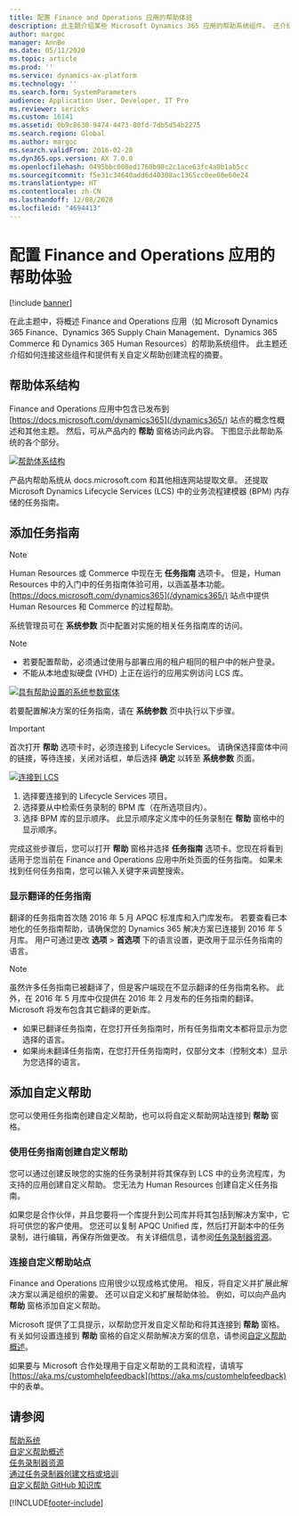 ```yaml
---
title: 配置 Finance and Operations 应用的帮助体验
description: 此主题介绍某些 Microsoft Dynamics 365 应用的帮助系统组件。 还介绍如何连接这些应用和提供有关自定义帮助创建流程的摘要。
author: margoc
manager: AnnBe
ms.date: 05/11/2020
ms.topic: article
ms.prod: ''
ms.service: dynamics-ax-platform
ms.technology: ''
ms.search.form: SystemParameters
audience: Application User, Developer, IT Pro
ms.reviewer: sericks
ms.custom: 16141
ms.assetid: 0b9c8630-9474-4473-80fd-7db5d54b2275
ms.search.region: Global
ms.author: margoc
ms.search.validFrom: 2016-02-28
ms.dyn365.ops.version: AX 7.0.0
ms.openlocfilehash: 0495bbc008ed1760b98c2c1ace63fc4a8b1ab5cc
ms.sourcegitcommit: f5e31c34640add6d40308ac1365cc0ee60e60e24
ms.translationtype: HT
ms.contentlocale: zh-CN
ms.lasthandoff: 12/08/2020
ms.locfileid: "4694413"
---
```

# <a name="configure-the-help-experience-for-finance-and-operations-apps"></a>配置 Finance and Operations 应用的帮助体验

[!include [banner](../includes/banner.md)]

在此主题中，将概述 Finance and Operations 应用（如 Microsoft Dynamics 365 Finance、Dynamics 365 Supply Chain Management、Dynamics 365 Commerce 和 Dynamics 365 Human Resources）的帮助系统组件。 此主题还介绍如何连接这些组件和提供有关自定义帮助创建流程的摘要。

## <a name="help-architecture"></a>帮助体系结构

Finance and Operations 应用中包含已发布到 [https://docs.microsoft.com/dynamics365](/dynamics365/) 站点的概念性概述和其他主题。 然后，可从产品内的 **帮助** 窗格访问此内容。 下图显示此帮助系统的各个部分。

[![帮助体系结构](./media/help-architecture.png)](./media/help-architecture.png)

产品内帮助系统从 docs.microsoft.com 和其他相连网站提取文章。 还提取 Microsoft Dynamics Lifecycle Services (LCS) 中的业务流程建模器 (BPM) 内存储的任务指南。

## <a name="adding-task-guides"></a>添加任务指南

> [!NOTE]
> Human Resources 或 Commerce 中现在无 **任务指南** 选项卡。 <!--We are currently working to enable this functionality in a future release.--> 但是，Human Resources 中的入门中的任务指南体验可用，以涵盖基本功能。 [https://docs.microsoft.com/dynamics365](/dynamics365/) 站点中提供 Human Resources 和 Commerce 的过程帮助。

系统管理员可在 **系统参数** 页中配置对实施的相关任务指南库的访问。

> [!NOTE]
> - 若要配置帮助，必须通过使用与部署应用的租户相同的租户中的帐户登录。
> - 不能从本地虚拟硬盘 (VHD) 上正在运行的应用实例访问 LCS 库。

[![具有帮助设置的系统参数窗体](./media/system-parameters_ops-1024x437.png)](./media/system-parameters_ops.png)

若要配置解决方案的任务指南，请在 **系统参数** 页中执行以下步骤。

> [!IMPORTANT]
> 首次打开 **帮助** 选项卡时，必须连接到 Lifecycle Services。 请确保选择窗体中间的链接，等待连接，关闭对话框，单后选择 **确定** 以转至 **系统参数** 页面。
>
> [![连接到 LCS](./media/connect-to-lcs-crop-1024x365.png "连接到 LCS")](./media/connect-to-lcs-crop.png)

1. 选择要连接到的 Lifecycle Services 项目。
2. 选择要从中检索任务录制的 BPM 库（在所选项目内）。
3. 选择 BPM 库的显示顺序。 此显示顺序定义库中的任务录制在 **帮助** 窗格中的显示顺序。

完成这些步骤后，您可以打开 **帮助** 窗格并选择 **任务指南** 选项卡。您现在将看到适用于您当前在 Finance and Operations 应用中所处页面的任务指南。 如果未找到任何任务指南，您可以输入关键字来调整搜索。

### <a name="showing-translated-task-guides"></a>显示翻译的任务指南

翻译的任务指南首次随 2016 年 5 月 APQC 标准库和入门库发布。 若要查看已本地化的任务指南帮助，请确保您的 Dynamics 365 解决方案已连接到 2016 年 5 月库。 用户可通过更改 **选项** &gt; **首选项** 下的语言设置，更改用于显示任务指南的语言。

> [!NOTE]
> 虽然许多任务指南已被翻译了，但是客户端现在不显示翻译的任务指南名称。 此外，在 2016 年 5 月库中仅提供在 2016 年 2 月发布的任务指南的翻译。 Microsoft 将发布包含其它翻译的更新库。
>
> - 如果已翻译任务指南，在您打开任务指南时，所有任务指南文本都将显示为您选择的语言。
> - 如果尚未翻译任务指南，在您打开任务指南时，仅部分文本（控制文本）显示为您选择的语言。

## <a name="adding-custom-help"></a>添加自定义帮助

您可以使用任务指南创建自定义帮助，也可以将自定义帮助网站连接到 **帮助** 窗格。

### <a name="create-custom-help-by-using-task-guides"></a>使用任务指南创建自定义帮助

您可以通过创建反映您的实施的任务录制并将其保存到 LCS 中的业务流程库，为支持的应用创建自定义帮助。 您无法为 Human Resources 创建自定义任务指南。

如果您是合作伙伴，并且您要将一个库提升到公司库并将其包括到解决方案中，它将可供您的客户使用。 您还可以复制 APQC Unified 库，然后打开副本中的任务录制，进行编辑，再保存所做更改。 有关详细信息，请参阅[任务录制器资源](../../dev-itpro/user-interface/task-recorder.md)。

### <a name="connect-a-custom-help-site"></a>连接自定义帮助站点

Finance and Operations 应用很少以现成格式使用。 相反，将自定义并扩展此解决方案以满足组织的需要。 还可以自定义和扩展帮助体验。 例如，可以向产品内 **帮助** 窗格添加自定义帮助。

Microsoft 提供了工具提示，以帮助您开发自定义帮助和将其连接到 **帮助** 窗格。 有关如何设置连接到 **帮助** 窗格的自定义帮助解决方案的信息，请参阅[自定义帮助概述](../../dev-itpro/help/custom-help-overview.md)。

如果要与 Microsoft 合作处理用于自定义帮助的工具和流程，请填写 [https://aka.ms/customhelpfeedback](https://aka.ms/customhelpfeedback) 中的表单。

## <a name="see-also"></a>请参阅

[帮助系统](help-overview.md)  
[自定义帮助概述](../../dev-itpro/help/custom-help-overview.md)  
[任务录制器资源](../../dev-itpro/user-interface/task-recorder.md)  
[通过任务录制器创建文档或培训](../../dev-itpro/user-interface/task-recorder-training-docs.md)  
[自定义帮助 GitHub 知识库](https://github.com/microsoft/dynamics356f-o-custom-help)  


[!INCLUDE[footer-include](../../../includes/footer-banner.md)]